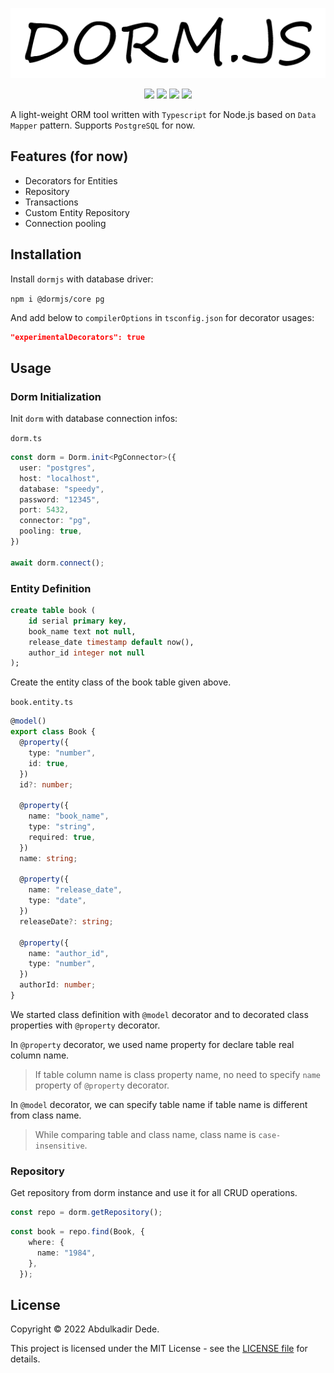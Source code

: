 <p align="center">
  <img src="./public/logo-dormjs.png">
</p>

<p align="center">
  <img src="https://img.shields.io/github/license/akadirdev/dorm">
  <img src="https://img.shields.io/github/package-json/v/akadirdev/dorm">
  <img src="https://img.shields.io/github/last-commit/akadirdev/dorm">
  <a href="https://gitter.im/dorm-js/community">
    <img src="https://badges.gitter.im/dorm-js/community.svg" >
  </a>
</p>

A light-weight ORM tool written with `Typescript` for Node.js based on `Data Mapper` pattern. Supports `PostgreSQL` for now.

## Features (for now)

- Decorators for Entities
- Repository
- Transactions
- Custom Entity Repository
- Connection pooling

## Installation

Install `dormjs` with database driver:

`npm i @dormjs/core pg`

And add below to `compilerOptions` in `tsconfig.json` for decorator usages:

```json
"experimentalDecorators": true
```

## Usage

### Dorm Initialization

Init `dorm` with database connection infos:

`dorm.ts`

```TypeScript
const dorm = Dorm.init<PgConnector>({
  user: "postgres",
  host: "localhost",
  database: "speedy",
  password: "12345",
  port: 5432,
  connector: "pg",
  pooling: true,
})

await dorm.connect();
```

### Entity Definition

```sql
create table book (
    id serial primary key,
    book_name text not null,
    release_date timestamp default now(),
    author_id integer not null
);
```

Create the entity class of the book table given above.

`book.entity.ts`

```TypeScript
@model()
export class Book {
  @property({
    type: "number",
    id: true,
  })
  id?: number;

  @property({
    name: "book_name",
    type: "string",
    required: true,
  })
  name: string;

  @property({
    name: "release_date",
    type: "date",
  })
  releaseDate?: string;

  @property({
    name: "author_id",
    type: "number",
  })
  authorId: number;
}
```

We started class definition with `@model` decorator and to decorated class properties with `@property` decorator.

In `@property` decorator, we used name property for declare table real column name.

> If table column name is class property name, no need to specify `name` property of `@property` decorator.

In `@model` decorator, we can specify table name if table name is different from class name.

> While comparing table and class name, class name is `case-insensitive`.

### Repository

Get repository from dorm instance and use it for all CRUD operations.

```TypeScript
const repo = dorm.getRepository();
```

```TypeScript
const book = repo.find(Book, {
    where: {
      name: "1984",
    },
  });
```

## License

Copyright © 2022 Abdulkadir Dede.

This project is licensed under the MIT License - see the [LICENSE file](https://github.com/akadirdev/dorm/blob/master/LICENSE.md "LICENSE") for details.
